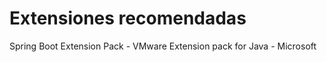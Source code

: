# Extensiones recomendadas
 Spring Boot Extension Pack - VMware
 Extension pack for Java - Microsoft